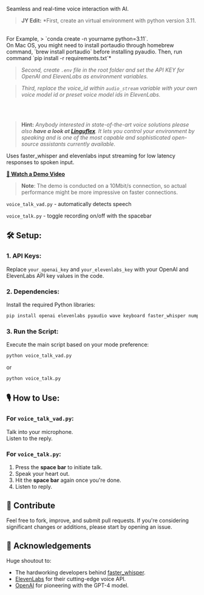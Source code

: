 Seamless and real-time voice interaction with AI.  

> **JY Edit:** *First, create an virtual environment with python version 3.11. 
<br/>
For Example,
> `conda create -n yourname python=3.11`.
<br/>
On Mac OS, you might need to install portaudio through homebrew command, 
`brew install portaudio` before installing pyaudio. Then, run command `pip install -r requirements.txt`*

>*Second, create `.env` file in the root folder and set the API KEY for OpenAI and ElevenLabs as environment variables.*

>*Third, replace the voice_id within `audio_stream` variable with your own voice model id or preset voice model ids in ElevenLabs.*

<br />
<br />

> **Hint:** *Anybody interested in state-of-the-art voice solutions please also <strong>have a look at [Linguflex](https://github.com/KoljaB/Linguflex)</strong>. It lets you control your environment by speaking and is one of the most capable and sophisticated open-source assistants currently available.*

Uses faster_whisper and elevenlabs input streaming for low latency responses to spoken input.

**[🎥 Watch a Demo Video](https://www.youtube.com/watch?v=lq_Q6y47iUU)** 
> **Note**: The demo is conducted on a 10Mbit/s connection, so actual performance might be more impressive on faster connections.

`voice_talk_vad.py` - automatically detects speech  

`voice_talk.py` - toggle recording on/off with the spacebar

## 🛠 Setup:

### 1. API Keys:

Replace `your_openai_key` and `your_elevenlabs_key` with your OpenAI and ElevenLabs API key values in the code.

### 2. Dependencies:

Install the required Python libraries:
```bash
pip install openai elevenlabs pyaudio wave keyboard faster_whisper numpy torch 
```

### 3. Run the Script:

Execute the main script based on your mode preference:

```bash
python voice_talk_vad.py
```
or
```bash
python voice_talk.py
```
## 🎙 How to Use:

### For `voice_talk_vad.py`:

Talk into your microphone.  
Listen to the reply.

### For `voice_talk.py`:

1. Press the **space bar** to initiate talk.
2. Speak your heart out.
3. Hit the **space bar** again once you're done.
4. Listen to reply.

## 🤝 Contribute

Feel free to fork, improve, and submit pull requests. If you're considering significant changes or additions, please start by opening an issue.

## 💖 Acknowledgements

Huge shoutout to:
- The hardworking developers behind [faster_whisper](https://github.com/guillaumekln/faster-whisper).
- [ElevenLabs](https://www.elevenlabs.io/) for their cutting-edge voice API.
- [OpenAI](https://www.openai.com/) for pioneering with the GPT-4 model.
